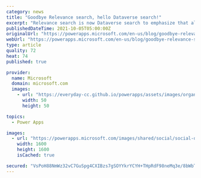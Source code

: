 ```yaml
---
category: news
title: "Goodbye Relevance search, hello Dataverse search!"
excerpt: "Relevance search is now Dataverse search to emphasize that all data within Dataverse is searchable. The same powerful capabilities of Relevance search will continue and we are committed to make Dataverse search even better, starting with a new configuration experience in the maker portal."
publishedDateTime: 2021-10-05T05:00:00Z
originalUrl: "https://powerapps.microsoft.com/en-us/blog/goodbye-relevance-search-hello-dataverse-search/"
webUrl: "https://powerapps.microsoft.com/en-us/blog/goodbye-relevance-search-hello-dataverse-search/"
type: article
quality: 72
heat: 74
published: true

provider:
  name: Microsoft
  domain: microsoft.com
  images:
    - url: "https://everyday-cc.github.io/powerapps/assets/images/organizations/microsoft.com-50x50.jpg"
      width: 50
      height: 50

topics:
  - Power Apps

images:
  - url: "https://powerapps.microsoft.com/images/shared/social/social-default-image.png"
    width: 1600
    height: 1600
    isCached: true

secured: "VsPoH88NmWz32vC7GuSpg4CXIBzs7gSOYYkrYCYH+THpRdF98neMq3e/8bWbTqo187mh9XTFmklxFomMBV7G7AwlBk1luatjBhRqMqRFKyviQg4D6FC5GOE0wmNK9upLuriE7QIAonHSAS9Ro2PtdzxSGPJgnWn+dRQ9p8y6bTuP/wKBJz4hKYkLX7tiZnV9dm0tsfllMMpLJRYOCHn5Q8hyg/dlnNHiWPS7wmtXnohZmzmsr4WXwX0rr+TAG3pSxmY8aLFkuT+l4x+TsSV9PME1nU3YnZdBwB56+MuxNJwAEO1SL2ApC62SYeB0eokUQqgapAdsFE02NYHGLee/CPHlQM89VB4kHragaP1yYDQ=;0r0oa5kqrnvkdRiGhgdZVA=="
---
```


